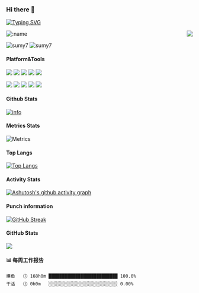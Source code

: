### Hi there 👋
[![Typing SVG](https://readme-typing-svg.demolab.com/?lines=First+line+of+text;Second+line+of+text)](https://git.io/typing-svg)

<p>
  <img src="https://weather-icon.journeyad.repl.co/@guangzhou?v=1" align="right">
</p>

![:name](https://count.getloli.com/get/@:mlldxe)

![sumy7](https://komarev.com/ghpvc/?username=mlldxe) ![sumy7](https://visitor-badge.glitch.me/badge?page_id=mlldxe.profile)

#### Platform&Tools
[![](https://img.shields.io/badge/Windows-10-2376bc?style=flat-square&logo=windows&logoColor=ffffff)](https://www.microsoft.com/windows/get-windows-10)
[![](https://img.shields.io/badge/iPhone-13-f45a00?style=flat-square&logo=apple&logoColor=ffffff)](https://www.iphone.com/)
[![](https://img.shields.io/badge/-HTML5-E34F26?style=flat-square&logo=html5&logoColor=white)](https://html.spec.whatwg.org/)
[![](https://img.shields.io/badge/-CSS3-1572B6?style=flat-square&logo=css3&logoColor=white)](https://www.w3.org/Style/CSS/)
[![](https://img.shields.io/badge/-JavaScript-f7e018?style=flat-square&logo=javascript&logoColor=white)](https://www.ecma-international.org/)

[![](https://img.shields.io/badge/-Git-f05032?style=flat-square&logo=git&logoColor=white)](https://git-scm.com/)
[![](https://img.shields.io/badge/-PHP-777bb4?style=flat-square&logo=php&logoColor=ffffff)](https://www.php.net/)
[![](https://img.shields.io/badge/-Node.js-43853d?style=flat-square&logo=node.js&logoColor=ffffff)](https://nodejs.org/)
[![](https://img.shields.io/badge/-NPM-cb3837?style=flat-square&logo=npm&logoColor=white)](https://npmjs.com/)
[![](https://img.shields.io/badge/-MySQL-4479a1?style=flat-square&logo=mysql&logoColor=white)](https://www.mysql.com/)

#### Github Stats
[![info](https://github-readme-stats.vercel.app/api?username=mlldxe&count_private=true&show_icons=true&line_height=20)](https://github.com/anuraghazra/github-readme-stats)

#### Metrics Stats
![Metrics](https://metrics.lecoq.io/mlldxe?template=classic&base=header%2C%20activity%2C%20community%2C%20repositories%2C%20metadata&base.indepth=false&base.hireable=false&base.skip=false&config.timezone=Asia%2FShanghai)

#### Top Langs
[![Top Langs](https://github-readme-stats.vercel.app/api/top-langs/?username=mlldxe&layout=compact&langs_count=6&card_width=445)](https://github.com/anuraghazra/github-readme-stats)

#### Activity Stats
[![Ashutosh's github activity graph](https://activity-graph.herokuapp.com/graph?username=mlldxe)](https://github.com/ashutosh00710/github-readme-activity-graph)

#### Punch information
[![GitHub Streak](https://streak-stats.demolab.com/?user=mlldxe&theme=dark)](https://git.io/streak-stats)

#### GitHub Stats
<img src="https://stats.justsong.cn/api/github?username=mlldxe">

#### 📊 每周工作报告
```text
摸鱼   🕓 168h0m ██████████████████████████ 100.0%
干活   🕓 0h0m   ░░░░░░░░░░░░░░░░░░░░░░░░░░ 0.00%
```


<!--
**mlldxe/mlldxe** is a ✨ _special_ ✨ repository because its `README.md` (this file) appears on your GitHub profile.

Here are some ideas to get you started:

- 🔭 I’m currently working on ...
- 🌱 I’m currently learning ...
- 👯 I’m looking to collaborate on ...
- 🤔 I’m looking for help with ...
- 💬 Ask me about ...
- 📫 How to reach me: ...
- 😄 Pronouns: ...
- ⚡ Fun fact: ...
-->
